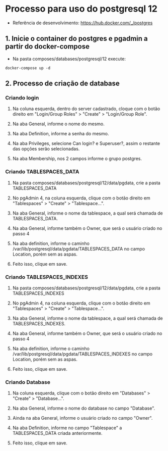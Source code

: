 # Processo para uso do postgresql 12

* Referência de desenvolvimento: https://hub.docker.com/_/postgres

## 1. Inicie o container do postgres e pgadmin a partir do docker-compose

* Na pasta composes/databases/postgresql/12 execute: 

`docker-compose up -d`

## 2. Processo de criação de database

### Criando login

1. Na coluna esquerda, dentro do server cadastrado, cloque com o botão direito em "Login/Group Roles" > "Create" > "Login/Group Role".

2. Na aba General, informe o nome do mesmo.

3. Na aba Definition, informe a senha do mesmo.

4. Na aba Privileges, selecione Can login? e Superuser?, assim o restante das opções serão selecionadas.

5. Na aba Membership, nos 2 campos informe o grupo postgres.

### Criando TABLESPACES_DATA

1. Na pasta composes/databases/postgresql/12/data/pgdata, crie a pasta TABLESPACES_DATA

2. No pgAdmin 4, na coluna esquerda, clique com o botão direito em "Tablespaces" > "Create" > "Tablespace...".

3. Na aba General, informe o nome da tablespace, a qual será chamada de TABLESPACES_DATA.

4. Na aba General, informe também o Owner, que será o usuário criado no passo 4

5. Na aba definition, informe o caminho /var/lib/postgresql/data/pgdata/TABLESPACES_DATA no campo Location, porém sem as aspas.

6. Feito isso, clique em save.

### Criando TABLESPACES_INDEXES

1. Na pasta composes/databases/postgresql/12/data/pgdata, crie a pasta TABLESPACES_INDEXES

2. No pgAdmin 4, na coluna esquerda, clique com o botão direito em "Tablespaces" > "Create" > "Tablespace...".

3. Na aba General, informe o nome da tablespace, a qual será chamada de TABLESPACES_INDEXES.

4. Na aba General, informe também o Owner, que será o usuário criado no passo 4

5. Na aba definition, informe o caminho /var/lib/postgresql/data/pgdata/TABLESPACES_INDEXES no campo Location, porém sem as aspas.

6. Feito isso, clique em save.

### Criando Database

1. Na coluna esquerda, clique com o botão direito em "Databases" > "Create" > "Database...".

2. Na aba General, informe o nome do database no campo "Database".

3. Ainda na aba General, informe o usuário criado no campo "Owner".

4. Na aba Definition, informe no campo "Tablespace" a TABLESPACES_DATA criada anteriormente.

5. Feito isso, clique em save.